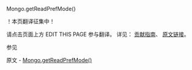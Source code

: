  Mongo.getReadPrefMode()

 ！本页翻译征集中！

请点击页面上方 EDIT THIS PAGE 参与翻译。
详见：
[贡献指南]( https://github.com/whaleal/MongoDB-Manual-zh/blob/master/CONTRIBUTING.md )、
[原文链接](  https://docs.mongodb.com/manual/reference/method/Mongo.getReadPrefMode/  )。

 参见

原文 - [Mongo.getReadPrefMode()]( https://docs.mongodb.com/manual/reference/method/Mongo.getReadPrefMode/ )

